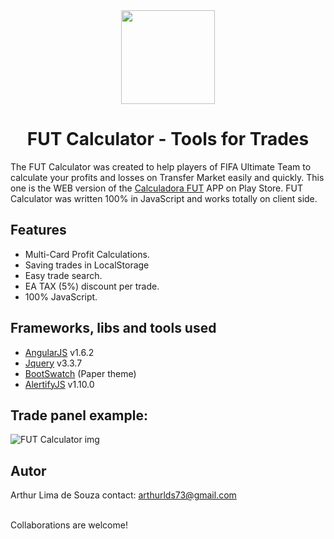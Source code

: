 <center>
<img src="https://lh3.googleusercontent.com/PMPWfKqfiyJAyufAADOhV79un7VI4oxuaGRS82L_OgwEmN1jo5WgNyv-xYbgeGJoMOCZ=w300-rw" width="150"/>
<h1>FUT Calculator - Tools for Trades</h1>
</center>

 The FUT Calculator was created  to help players of FIFA Ultimate Team  to calculate your profits and losses on Transfer Market easily and quickly. This one is the WEB version of the [Calculadora FUT](https://play.google.com/store/apps/details?id=com.calc.arthurlds73showshow.eataxcalculator&hl=pt_BR) APP on Play Store. FUT Calculator was written 100% in JavaScript and works totally on client side.

## Features
- Multi-Card Profit Calculations.
- Saving trades in LocalStorage
- Easy trade search.
- EA TAX (5%) discount per trade.
- 100% JavaScript.

## Frameworks, libs and tools used
- [AngularJS](angularjs.org) v1.6.2
- [Jquery](https://jquery.com) v3.3.7
- [BootSwatch](bootswatch.com) (Paper theme)
- [AlertifyJS](http://alertifyjs.com/) v1.10.0

## Trade panel example:
![FUT Calculator img](http://i.imgur.com/LVOmUjy.png)

## Autor
Arthur Lima de Souza
contact: arthurlds73@gmail.com

</br>
Collaborations are welcome!
